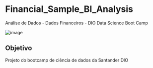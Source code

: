 # Financial_Sample_BI_Analysis
Análise de Dados - Dados Financeiros - DIO Data Science Boot Camp

![image](https://github.com/LealDias/Financial_Sample_BI_Analysis/assets/70763447/9e5f2dc2-69d4-42f7-b46a-b8135146a855)


## Objetivo

Projeto do bootcamp de ciência de dados da Santander DIO



